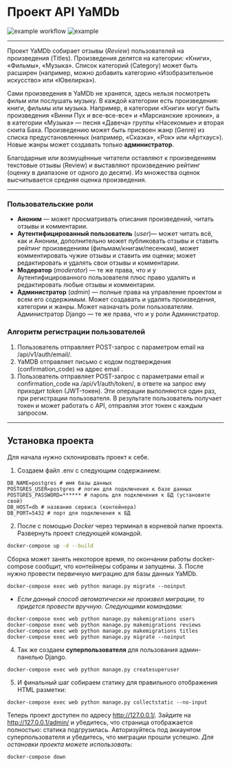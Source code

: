 # Проект API YaMDb
![example workflow](https://github.com/walera43/yamdb_final/actions/workflows/yamdb_workflow.yml/badge.svg)
![example](https://img.shields.io/website?url=http%3A%2F%2F178.154.193.47%2Fapi%2Fv1)
____
Проект YaMDb собирает отзывы (*Review*) пользователей на произведения (Titles). Произведения делятся на категории: «Книги», «Фильмы», «Музыка». Список категорий (Category) может быть расширен (например, можно добавить категорию «Изобразительное искусство» или «Ювелирка»).

Сами произведения в YaMDb не хранятся, здесь нельзя посмотреть фильм или послушать музыку.
В каждой категории есть произведения: книги, фильмы или музыка. 
Например, в категории «Книги» могут быть произведения «Винни Пух и все-все-все» и «Марсианские хроники», а в категории «Музыка» — песня «Давеча» группы «Насекомые» и вторая сюита Баха. Произведению может быть присвоен жанр (Genre) из списка предустановленных (например, «Сказка», «Рок» или «Артхаус»). 
Новые жанры может создавать только **администратор**.

Благодарные или возмущённые читатели оставляют к произведениям текстовые отзывы (Review) и выставляют произведению рейтинг (оценку в диапазоне от одного до десяти). Из множества оценок высчитывается средняя оценка произведения.
____

### Пользовательские роли
- **Аноним** — может просматривать описания произведений, читать отзывы и комментарии.
- **Аутентифицированный пользователь** (*user*)— может читать всё, как и Аноним, дополнительно может публиковать отзывы и ставить рейтинг произведениям (фильмам/книгам/песенкам), может комментировать чужие отзывы и ставить им оценки; может редактировать и удалять свои отзывы и комментарии.
- **Модератор** (*moderator*) — те же права, что и у Аутентифицированного пользователя плюс право удалять и редактировать любые отзывы и комментарии.
- **Администратор** (*admin*) — полные права на управление проектом и всем его содержимым. Может создавать и удалять произведения, категории и жанры. Может назначать роли пользователям.
Администратор Django — те же права, что и у роли Администратор.

### Алгоритм регистрации пользователей
1. Пользователь отправляет POST-запрос с параметром email на /api/v1/auth/email/.
2. YaMDB отправляет письмо с кодом подтверждения (confirmation_code) на адрес email .
3. Пользователь отправляет POST-запрос с параметрами email и confirmation_code на /api/v1/auth/token/, в ответе на запрос ему приходит token (JWT-токен).
Эти операции выполняются один раз, при регистрации пользователя. В результате пользователь получает токен и может работать с API, отправляя этот токен с каждым запросом.
____
## Установка проекта

Для начала нужно склонировать проект к себе.
1. Создаем файл .env с следующим содержанием:
```
DB_NAME=postgres # имя базы данных
POSTGRES_USER=postgres # логин для подключения к базе данных
POSTGRES_PASSWORD=****** # пароль для подключения к БД (установите свой)
DB_HOST=db # название сервиса (контейнера)
DB_PORT=5432 # порт для подключения к БД 
```

2. После с помощью *Docker* через терминал в корневой папке проекта. Развернуть проект следующей командой.

```sh
docker-compose up -d --build 
```

Сборка может занять некоторое время, по окончании работы docker-compose сообщит, что контейнеры собраны и запущены.
3. После нужно провести первичную миграцию для базы данных YaMDb.
```
docker-compose exec web python manage.py migrate --noinput
```
*  _Если данный способ автоматически не произвел миграции, то придется провести вручную. Следующими командами:_
```
docker-compose exec web python manage.py makemigrations users
docker-compose exec web python manage.py makemigrations reviews
docker-compose exec web python manage.py makemigrations titles
docker-compose exec web python manage.py migrate --noinput
```
4. Так же создаем **суперпользователя** для пользования админ-панелью Django.
```
docker-compose exec web python manage.py createsuperuser
```
5. И финальный шаг собираем статику для правильного отображения HTML разметки:
```
docker-compose exec web python manage.py collectstatic --no-input
```

Теперь проект доступен по адресу http://127.0.0.1/.
Зайдите на http://127.0.0.1/admin/ и убедитесь, что страница отображается полностью: статика подгрузилась.
Авторизуйтесь под аккаунтом суперпользователя и убедитесь, что миграции прошли успешно.
_Для остановки проекта можете использовать_:
```
docker-compose down
```
